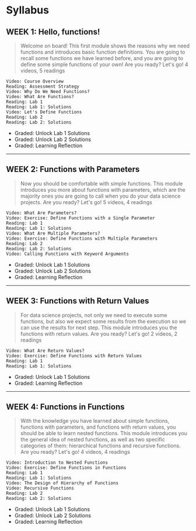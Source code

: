 # Syllabus

## WEEK 1: Hello, functions!

>Welcome on board! This first module shows the reasons why we need functions and introduces basic function definitions. 
You are going to recall some functions we have learned before, and you are going to define some simple functions of your own! Are you ready? Let's go!
4 videos, 5 readings

    Video: Course Overview
    Reading: Assessment Strategy
    Video: Why Do We Need Functions?
    Video: What Are Functions?
    Reading: Lab 1
    Reading: Lab 1: Solutions
    Video: Let's Define Functions
    Reading: Lab 2
    Reading: Lab 2: Solutions

- Graded: Unlock Lab 1 Solutions
- Graded: Unlock Lab 2 Solutions
- Graded: Learning Reflection

---

## WEEK 2: Functions with Parameters
>Now you should be comfortable with simple functions. This module introduces you more about functions with parameters, which are the majority ones you are going to call when you do your data science projects. Are you ready? Let's go!
5 videos, 4 readings

    Video: What Are Parameters?
    Video: Exercise: Define Functions with a Single Parameter
    Reading: Lab 1
    Reading: Lab 1: Solutions
    Video: What Are Multiple Parameters?
    Video: Exercise: Define Functions with Multiple Parameters
    Reading: Lab 2
    Reading: Lab 2: Solutions
    Video: Calling Functions with Keyword Arguments

- Graded: Unlock Lab 1 Solutions
- Graded: Unlock Lab 2 Solutions
- Graded: Learning Reflection


---

## WEEK 3: Functions with Return Values
>For data science projects, not only we need to execute some functions, but also we expect some results from the execution so we can use the results for next step. This module introduces you the functions with return values. Are you ready? Let's go!
2 videos, 2 readings

    Video: What Are Return Values?
    Video: Exercise: Define Functions with Return Values
    Reading: Lab 1
    Reading: Lab 1: Solutions

- Graded: Unlock Lab 1 Solutions
- Graded: Learning Reflection

---

## WEEK 4: Functions in Functions

>With the knowledge you have learned about simple functions, functions with parameters, and functions with return values, you should be able to learn nested functions. This module introduces you the general idea of nested functions, as well as two specific categories of them: hierarchical functions and recursive functions. Are you ready? Let's go!
4 videos, 4 readings

    Video: Introduction to Nested Functions
    Video: Exercise: Define Functions in Functions
    Reading: Lab 1
    Reading: Lab 1: Solutions
    Video: The Design of Hierarchy of Functions
    Video: Recursive Functions
    Reading: Lab 2
    Reading: Lab 2: Solutions

- Graded: Unlock Lab 1 Solutions
- Graded: Unlock Lab 2 Solutions
- Graded: Learning Reflection 
